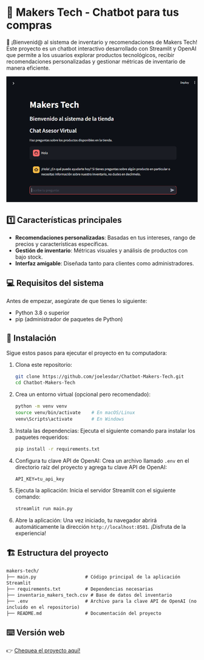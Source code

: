 # 🤖 Makers Tech - Chatbot para tus compras

👋 ¡Bienvenid@ al sistema de inventario y recomendaciones de Makers Tech! Este proyecto es un chatbot interactivo desarrollado con Streamlit y OpenAI que permite a los usuarios explorar productos tecnológicos, recibir recomendaciones personalizadas y gestionar métricas de inventario de manera eficiente.

![Makers Tech](portada.png)

## 1️⃣ Características principales
- **Recomendaciones personalizadas**: Basadas en tus intereses, rango de precios y características específicas.
- **Gestión de inventario**: Métricas visuales y análisis de productos con bajo stock.
- **Interfaz amigable**: Diseñada tanto para clientes como administradores.

## 💻 Requisitos del sistema
Antes de empezar, asegúrate de que tienes lo siguiente:
- Python 3.8 o superior
- pip (administrador de paquetes de Python)

## 🐍 Instalación
Sigue estos pasos para ejecutar el proyecto en tu computadora:

1. Clona este repositorio:

    ```bash
    git clone https://github.com/joelesdar/Chatbot-Makers-Tech.git
    cd Chatbot-Makers-Tech
    ```

2. Crea un entorno virtual (opcional pero recomendado):

    ```bash
    python -m venv venv
    source venv/bin/activate    # En macOS/Linux
    venv\Scripts\activate       # En Windows
    ```

3. Instala las dependencias: Ejecuta el siguiente comando para instalar los paquetes requeridos:

    ```bash
    pip install -r requirements.txt
    ```

4. Configura tu clave API de OpenAI: Crea un archivo llamado `.env` en el directorio raíz del proyecto y agrega tu clave API de OpenAI:

    ```plaintext
    API_KEY=tu_api_key
    ```

5. Ejecuta la aplicación: Inicia el servidor Streamlit con el siguiente comando:

    ```bash
    streamlit run main.py
    ```

6. Abre la aplicación: Una vez iniciado, tu navegador abrirá automáticamente la dirección `http://localhost:8501`. ¡Disfruta de la experiencia!

## 🏗️ Estructura del proyecto

```plaintext
makers-tech/
├── main.py                  # Código principal de la aplicación Streamlit
├── requirements.txt         # Dependencias necesarias
├── inventario_makers_tech.csv # Base de datos del inventario
├── .env                     # Archivo para la clave API de OpenAI (no incluido en el repositorio)
├── README.md                # Documentación del proyecto
```

## ⌨️ Versión web
👉 [Chequea el proyecto aquí!](https://chatbot-makers-tech-tbqhrykqfk5ytznxuadxfc.streamlit.app/)
